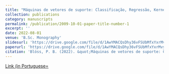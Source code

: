 ```yaml
---
title: "Máquinas de vetores de suporte: Classificação, Regressão, Kernels e Otimização"
collection: publications
category: manuscripts
permalink: /publication/2009-10-01-paper-title-number-1
excerpt: ''
date: 2022-08-01
venue: 'B.Sc. Monography'
slidesurl: 'https://drive.google.com/file/d/1AwYMACQsDhy36vFSUbMfxYxrMvyuSMWW/view'
paperurl: 'https://drive.google.com/file/d/1AwYMACQsDhy36vFSUbMfxYxrMvyuSMWW/view'
citation: 'Blöss, P. B. (2022). &quot;Máquinas de vetores de suporte: Classificação, Regressão, Kernels e Otimização.&quot; <i>Monografia para B.Sc. Matemática Aplicada e Computational pela Universidade de São Paulo (USP)</i>. 1(1).'
---
```

[Link (in Portuguese=](https://drive.google.com/file/d/1AwYMACQsDhy36vFSUbMfxYxrMvyuSMWW/view)
